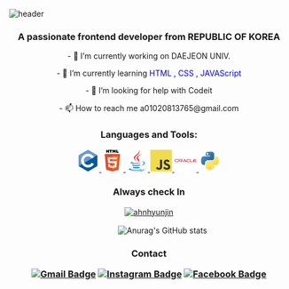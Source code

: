 ![header](https://capsule-render.vercel.app/api?type=Cylinder&color=auto&height=250&text=AHN%HYUN%JIN&animation=blinking&desc=Frontend%20Developer&descAlign=60&descAlignY=20&rotate=-5)








  <h3 align="center">A passionate frontend developer from REPUBLIC OF KOREA</h3>
  
<p align="center"> - 🔭 I’m currently working on DAEJEON UNIV. </p>

<p align="center"> - 🌱 I’m currently learning <span style="color:blue"> HTML , CSS , JAVAScript </span> </p>

<p align="center"> - 🤝 I’m looking for help with Codeit </p>

<p align="center"> - 📫 How to reach me a01020813765@gmail.com </p>


<h3 align="center">Languages and Tools:</h3>
<p align="center"> <a href="https://www.cprogramming.com/" target="_blank"> <img src="https://raw.githubusercontent.com/devicons/devicon/master/icons/c/c-original.svg" alt="c" width="40" height="40"/> </a> <a href="https://www.w3.org/html/" target="_blank"> <img src="https://raw.githubusercontent.com/devicons/devicon/master/icons/html5/html5-original-wordmark.svg" alt="html5" width="40" height="40"/> </a> <a href="https://www.java.com" target="_blank"> <img src="https://raw.githubusercontent.com/devicons/devicon/master/icons/java/java-original.svg" alt="java" width="40" height="40"/> </a> <a href="https://developer.mozilla.org/en-US/docs/Web/JavaScript" target="_blank"> <img src="https://raw.githubusercontent.com/devicons/devicon/master/icons/javascript/javascript-original.svg" alt="javascript" width="40" height="40"/> </a> <a href="https://www.oracle.com/" target="_blank"> <img src="https://raw.githubusercontent.com/devicons/devicon/master/icons/oracle/oracle-original.svg" alt="oracle" width="40" height="40"/> </a> <a href="https://www.python.org" target="_blank"> <img src="https://raw.githubusercontent.com/devicons/devicon/master/icons/python/python-original.svg" alt="python" width="40" height="40"/> </a> </p>





<h3 align="center">Always check In</h3>
<p align="center">
<a href="https://discord.gg/ahnhyunjin" target="blank"><img align="center" src="https://raw.githubusercontent.com/rahuldkjain/github-profile-readme-generator/master/src/images/icons/Social/discord.svg" alt="ahnhyunjin" height="50" width="60" /></a>
</p>


　　　　　　　　　　　　　　![Anurag's GitHub stats](https://github-readme-stats.vercel.app/api?username=ahnhyunjin1&theme=github_dark&show_icons=true)


<h3 align="center">Contact 
  <p></p>

[![Gmail Badge](https://img.shields.io/badge/Gmail-d14836?style=flat-square&logo=Gmail&logoColor=white&link=mailto:a01020813765@gmail.com)](mailto:a01020813765@gmail.com)
[![Instagram Badge](http://img.shields.io/badge/-Instagram-black?style=flat&logo=Instagram&link=https://instagram.com/hyun.nij/)](https://instagram.com/hyun.nij/)
[![Facebook Badge](https://img.shields.io/badge/facebook-1877f2?style=flat-square&logo=facebook&logoColor=white&link=https://www.facebook.com/profile.php?id=100006477102519)](https://www.facebook.com/profile.php?id=100006477102519)
</h3>
